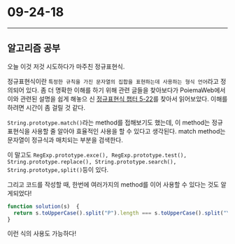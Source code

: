 # 09-24-18

---

## 알고리즘 공부 

  오늘 이것 저것 시도하다가 마주친 정규표현식.

  정규표현식이란 `특정한 규칙을 가진 문자열의 집합을 표현하는데 사용하는 형식 언어`라고 정의되어 있다. 좀 더 명확한 이해를 하기 위해 관련 글들을 찾아보다가 PoiemaWeb에서 이와 관련된 설명을 쉽게 해놓으 신 [정규표현식 챕터 5-22](https://poiemaweb.com/js-regexp)를 찾아서 읽어보았다. 이해를 하려면 시간이 좀 걸릴 것 같다.

  `String.prototype.match()`라는 method를 접해보기도 했는데, 이 method는 정규표현식을 사용할 줄 알아야 효율적인 사용을 할 수 있다고 생각된다. match method는 문자열이 정규식과 매치되는 부분을 검색한다.
  
  이 말고도 `RegExp.prototype.exce(), RegExp.prototype.test(), String.prototype.replace(), String.prototype.search(), String.prototype,split()`등이 있다.

  그리고 코드를 작성할 때, 한번에 여러가지의 method를 이어 사용할 수 있다는 것도 알게되었다!
  ``` js
  function solution(s)  {
    return s.toUpperCase().split("P").length === s.toUpperCase().split("Y).length;
  }
  ```
  이런 식의 사용도 가능하다!

